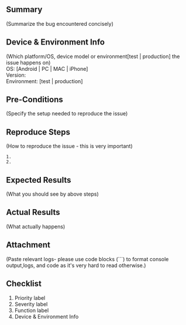## Summary
(Summarize the bug encountered concisely)   



## Device & Environment Info
(Which platform/OS, device model or environment[test | production] the issue happens on)   
    OS: [Android | PC | MAC | iPhone]  
    Version:  
    Environment: [test | production]  


## Pre-Conditions
(Specify the setup needed to reproduce the issue)    




## Reproduce Steps
(How to reproduce the issue - this is very important)     
    
    1.  
    2.  




## Expected Results
(What you should see by above steps)   





## Actual Results
(What actually happens)    





## Attachment
(Paste relevant logs- please use code blocks (```) to format console output,logs, and code as it's very hard to read otherwise.)   



## Checklist
1. Priority label
2. Severity label
3. Function label
4. Device & Environment Info
